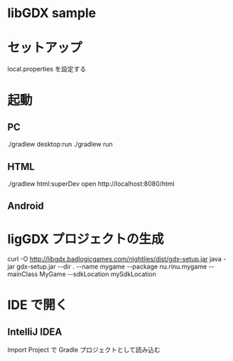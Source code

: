 # libGDX sample

# セットアップ
local.properties を設定する

# 起動

## PC
./gradlew desktop:run
./gradlew run

## HTML
./gradlew html:superDev
open http://localhost:8080/html

## Android

# ligGDX プロジェクトの生成
curl -O http://libgdx.badlogicgames.com/nightlies/dist/gdx-setup.jar
java -jar gdx-setup.jar --dir . --name mygame --package nu.rinu.mygame --mainClass MyGame --sdkLocation mySdkLocation

# IDE で開く

## IntelliJ IDEA
Import Project で Gradle プロジェクトとして読み込む
